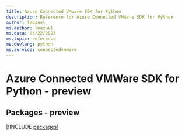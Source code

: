 ```yaml
---
title: Azure Connected VMware SDK for Python
description: Reference for Azure Connected VMware SDK for Python
author: lmazuel
ms.author: lmazuel
ms.data: 03/22/2023
ms.topic: reference
ms.devlang: python
ms.service: connectedvmware
---
```

# Azure Connected VMWare SDK for Python - preview
## Packages - preview
[!INCLUDE [packages](connected-vmware-index.md)]